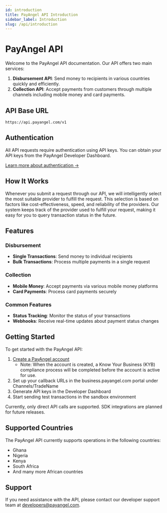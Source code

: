 ```yaml
---
id: introduction
title: PayAngel API Introduction
sidebar_label: Introduction
slug: /api/introduction
---
```


# PayAngel API

Welcome to the PayAngel API documentation. Our API offers two main services:

1. **Disbursement API**: Send money to recipients in various countries quickly and efficiently.
2. **Collection API**: Accept payments from customers through multiple channels including mobile money and card payments.

## API Base URL

```
https://api.payangel.com/v1
```

## Authentication

All API requests require authentication using API keys. You can obtain your API keys from the PayAngel Developer Dashboard.

[Learn more about authentication →](authentication.md)

## How It Works

Whenever you submit a request through our API, we will intelligently select the most suitable provider to fulfill the request. This selection is based on factors like cost-effectiveness, speed, and reliability of the providers. Our system keeps track of the provider used to fulfill your request, making it easy for you to query transaction status in the future.

## Features

### Disbursement
- **Single Transactions**: Send money to individual recipients
- **Bulk Transactions**: Process multiple payments in a single request

### Collection
- **Mobile Money**: Accept payments via various mobile money platforms
- **Card Payments**: Process card payments securely

### Common Features
- **Status Tracking**: Monitor the status of your transactions
- **Webhooks**: Receive real-time updates about payment status changes

## Getting Started

To get started with the PayAngel API:

1. [Create a PayAngel account](https://business.payangel.com)
   - Note: When the account is created, a Know Your Business (KYB) compliance process will be completed before the account is active for use.
2. Set up your callback URLs in the business.payangel.com portal under Channels/TradeName
3. Generate API keys in the Developer Dashboard
4. Start sending test transactions in the sandbox environment

Currently, only direct API calls are supported. SDK integrations are planned for future releases.

## Supported Countries

The PayAngel API currently supports operations in the following countries:

- Ghana
- Nigeria
- Kenya
- South Africa
- And many more African countries

## Support

If you need assistance with the API, please contact our developer support team at [developers@payangel.com](mailto:developers@payangel.com).
